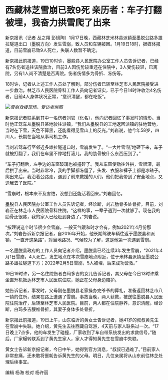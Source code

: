 # 西藏林芝雪崩已致9死 亲历者：车子打翻被埋，我奋力拱雪爬了出来

新京报讯（记者 丛之翔
彭镜陶）1月17日晚，西藏林芝米林县派镇至墨脱公路多雄拉隧道出口（墨脱方向）发生雪崩，致人员和车辆被困。1月19日18时，据媒体报道，目前雪崩已致9人死亡，失联人数暂不确定。

新京报此前报道，19日10时许，墨脱县人民医院办公室工作人员告诉记者，已经有7名伤者送往该院救治，目前3人因伤势较重还在住院中，3人受伤较轻，已离院，另有1人尚不清楚是否离院。伤者伤情多为骨折、冻伤等。

18时许，记者从上述工作人员处了解到，部分伤者已转至林芝市人民医院接受进一步救治。林芝市人民医院骨科工作人员向记者证实，已于今日14时许收治4名伤者，目前4人身体状况正常，“意识清醒，都在吃饭”。

![](https://inews.gtimg.com/newsapp_bt/0/15619199262/1000)_雪崩救援现场。受访者供图_

新京报记者联系到其中一名伤者刘岩（化名），他向记者回忆了事发时的情形。当时他正驾车从墨脱县某地驶往派镇，“我们从墨脱县的工地返回派镇的驻地营地，当时在下雪，天色不算黑，还能看得见雪山上的反光。”刘岩说，他今年58岁，四川人，长期在当地从事司机工作。

当刘岩驾车行至邻近多雄拉隧道口时，雪崩发生了。“一大片雪‘咣’地砸下来，车子就被打翻了，我们在车里不停地打滚儿，我的肋骨被什么东西压到了。”

“车子打翻后，左手边的车窗玻璃也被撞碎了。我从车窗使劲往外拱，雪很深，最后拱了出来。当时非常冷，我的手脚都冻僵了，头发、衣服和裤子上都是冰碴子。爬出来后，我沿着公路走，遇到了前来救援的人们，他们把我带到了安全地点，又送我去了医院。”

“雪崩时，根本来不及害怕，没想到还能活着回来。”刘岩回忆。

墨脱县人民医院办公室工作人员告诉记者，经诊断，刘岩肋骨多处骨折。目前，刘岩正在林芝市人民医院骨科住院。“这样的事，一辈子遇到一次就够了。现在我的肋骨还很疼，我的家人已经赶到身边了。”刘岩说。

“按理说这个时节很少会雪崩，一般天气暖和时才会有，例如2021年4月份那次。”刘岩告诉新京报记者，自2016年开始，他长期驾驶车辆往返于墨脱县和派镇，“一直开这条路”，对当地路况、气候较为了解，这是他第一次遇到雪崩。

一名墨脱县政府的工作人员向记者介绍，墨脱县已经连续3年发生雪崩，“2021年4月1日雪崩，4人死亡，发生地点在本次雪崩地点附近，位于米林县派镇至墨脱公路多雄拉隧道下方；2022年2月5日雪崩，5人被埋，后来成功营救。”

19日19时许，另一名住院伤者白玛多吉的女儿告诉记者，其父母在今日13时许乘坐直升机抵达林芝市人民医院住院，她正在父母身边陪护。

她告诉记者，事发时，父母刚在墨脱县老家操办完爷爷的葬礼，准备返回林芝市八一镇的住所，结果在路上遭遇了雪崩。事故当晚，两人获救，被送往墨脱县人民医院住院治疗，后转至林芝市人民医院。目前，两人都在住院静养，意识清醒。经诊断，白玛多吉腰椎骨折，其妻子身体多处骨折。

新京报此前报道，19日上午，山东临沂的黄女士告诉记者，她41岁的叔叔黄先生在雪崩中失联。她介绍，黄先生去往西藏自驾游，4天前与家人联系过一次。“17日晚上7点多，他的车发生了碰撞，厂家收到了车自带系统发出的求救信号。”随后，厂家辗转联系到了黄先生家人，家人才得知黄先生在雪崩中失联。

黄女士告诉新京报记者，今日中午，她得到官方消息，“叔叔已遇难了。”目前家人非常悲痛，还未敢将噩耗告诉黄先生的父母。明日，几位亲属将从山东前往林芝处理后续事宜。

编辑 杨海 校对 杨许丽

